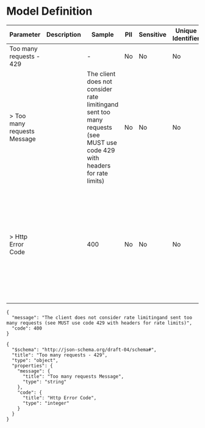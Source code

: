 # Model Definition
| Parameter | Description | Sample | PII | Sensitive | Unique Identifier | Mandatory | Default | Details |
| --- | --- | --- | --- | --- | --- | --- | --- | --- |
|  Too many requests - 429 |  |  -  | No | No | No | No |  |Data Type : object<br>  |
| &gt; Too many requests Message |  | The client does not consider rate limitingand sent too many requests (see MUST use code 429 with headers for rate limits) | No | No | No | No |  |Data Type : string<br> Min. length :  - <br> Max. length :  - <br> Regex :  - <br>  |
| &gt; Http Error Code |  | 400 | No | No | No | No |  |Data Type : integer<br> Minimum :  - <br> Exclusive Minimum : No<br> Maximum :  - <br> Exclusive Maximum : No<br> Multiple Of :  - <br>  |





```
{
  "message": "The client does not consider rate limitingand sent too many requests (see MUST use code 429 with headers for rate limits)",
  "code": 400
}
```




```
{
  "$schema": "http://json-schema.org/draft-04/schema#",
  "title": "Too many requests - 429",
  "type": "object",
  "properties": {
    "message": {
      "title": "Too many requests Message",
      "type": "string"
    },
    "code": {
      "title": "Http Error Code",
      "type": "integer"
    }
  }
}
```

